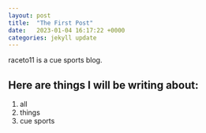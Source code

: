 ```yaml
---
layout: post
title:  "The First Post"
date:   2023-01-04 16:17:22 +0000
categories: jekyll update
---
```

raceto11 is a cue sports blog.

## Here are things I will be writing about:

1. all
2. things
3. cue sports 